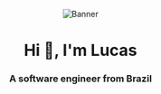 <p align="center">
  <img src="https://media.tenor.com/GfSX-u7VGM4AAAAC/coding.gif" alt="Banner">
</p>

<h1 align="center">Hi 👋, I'm Lucas</h1>
<h3 align="center">A software engineer from Brazil</h3>
